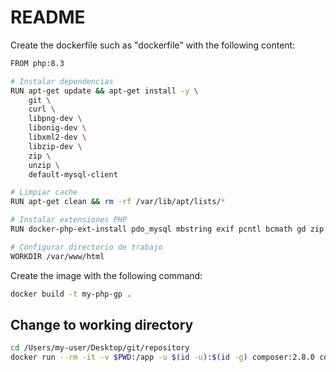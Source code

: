 # README

Create the dockerfile such as "dockerfile" with the following content:

```bash
FROM php:8.3

# Instalar dependencias
RUN apt-get update && apt-get install -y \
    git \
    curl \
    libpng-dev \
    libonig-dev \
    libxml2-dev \
    libzip-dev \
    zip \
    unzip \
    default-mysql-client

# Limpiar cache
RUN apt-get clean && rm -rf /var/lib/apt/lists/*

# Instalar extensiones PHP
RUN docker-php-ext-install pdo_mysql mbstring exif pcntl bcmath gd zip

# Configurar directorio de trabajo
WORKDIR /var/www/html
```

Create the image with the following command:

```bash
docker build -t my-php-gp .
```

## Change to working directory

```bash
cd /Users/my-user/Desktop/git/repository
docker run --rm -it -v $PWD:/app -u $(id -u):$(id -g) composer:2.8.0 composer install
```